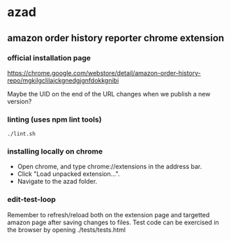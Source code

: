 # azad
## amazon order history reporter chrome extension

### official installation page
https://chrome.google.com/webstore/detail/amazon-order-history-repo/mgkilgclilajckgnedgjgnfdokkgnibi

Maybe the UID on the end of the URL changes when we publish a new version?

### linting (uses npm lint tools)
```
./lint.sh
```

### installing locally on chrome
* Open chrome, and type chrome://extensions in the address bar.
* Click "Load unpacked extension...".
* Navigate to the azad folder.

### edit-test-loop
Remember to refresh/reload both on the extension page and targetted amazon page after saving changes to files.
Test code can be exercised in the browser by opening ./tests/tests.html
